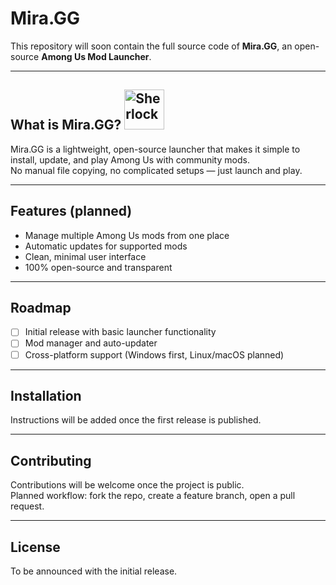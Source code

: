 # Mira.GG

This repository will soon contain the full source code of **Mira.GG**, an open-source **Among Us Mod Launcher**.  

---

## What is Mira.GG? <img width="64" height="64" alt="Sherlock" src="https://github.com/user-attachments/assets/1d66e822-5de4-4185-97ed-bcac7aeb09c0" />


Mira.GG is a lightweight, open-source launcher that makes it simple to install, update, and play Among Us with community mods.  
No manual file copying, no complicated setups — just launch and play.  

---

## Features (planned)

- Manage multiple Among Us mods from one place  
- Automatic updates for supported mods  
- Clean, minimal user interface  
- 100% open-source and transparent  

---

## Roadmap

- [ ] Initial release with basic launcher functionality  
- [ ] Mod manager and auto-updater  
- [ ] Cross-platform support (Windows first, Linux/macOS planned)  

---

## Installation

Instructions will be added once the first release is published.  

---

## Contributing

Contributions will be welcome once the project is public.  
Planned workflow: fork the repo, create a feature branch, open a pull request.  

---

## License

To be announced with the initial release.  
